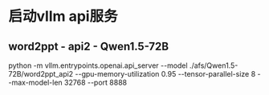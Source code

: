 
# 启动vllm api服务

## word2ppt - api2 - Qwen1.5-72B
python -m vllm.entrypoints.openai.api_server --model ./afs/Qwen1.5-72B/word2ppt_api2 --gpu-memory-utilization 0.95 --tensor-parallel-size 8 --max-model-len 32768 --port 8888